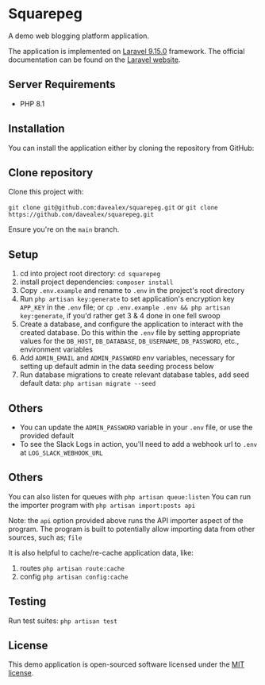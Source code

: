 # Squarepeg

A demo web blogging platform application.

The application is implemented on [Laravel 9.15.0](https://github.com/laravel/laravel/tree/v9.1.0) framework. The official documentation can be found on the [Laravel website](https://laravel.com/docs/9.x).

## Server Requirements
- PHP 8.1

## Installation
You can install the application either by cloning the repository from GitHub:

## Clone repository
Clone this project with:

`git clone git@github.com:davealex/squarepeg.git`
or
`git clone https://github.com/davealex/squarepeg.git`

Ensure you're on the `main` branch.

## Setup
1. cd into project root directory: `cd squarepeg`
2. install project dependencies: `composer install`
3. Copy `.env.example` and rename to `.env` in the project's root directory
4. Run `php artisan key:generate` to set application's encryption key `APP_KEY` in the `.env` file;
   or `cp .env.example .env && php artisan key:generate`, if you'd rather get 3 & 4 done in one fell swoop
5. Create a database, and configure the application to interact with the created database. Do this within the `.env` file by setting appropriate values for the `DB_HOST`, `DB_DATABASE`, `DB_USERNAME`, `DB_PASSWORD`, etc., environment variables
6. Add `ADMIN_EMAIL` and `ADMIN_PASSWORD` env variables, necessary for setting up default admin in the data seeding process below
7. Run database migrations to create relevant database tables, add seed default data: `php artisan migrate --seed`

## Others
- You can update the `ADMIN_PASSWORD` variable in your `.env` file, or use the provided default
- To see the Slack Logs in action, you'll need to add a webhook url to `.env` at `LOG_SLACK_WEBHOOK_URL` 

## Others
You can also listen for queues with `php artisan queue:listen`
You can run the importer program with `php artisan import:posts api`

Note: the `api` option provided above runs the API importer aspect of the program. The program is built to potentially allow importing data from other sources, such as; `file`

It is also helpful to cache/re-cache application data, like:
1. routes `php artisan route:cache`
2. config `php artisan config:cache`

## Testing
Run test suites: `php artisan test`

## License
This demo application is open-sourced software licensed under the [MIT license](https://opensource.org/licenses/MIT).
